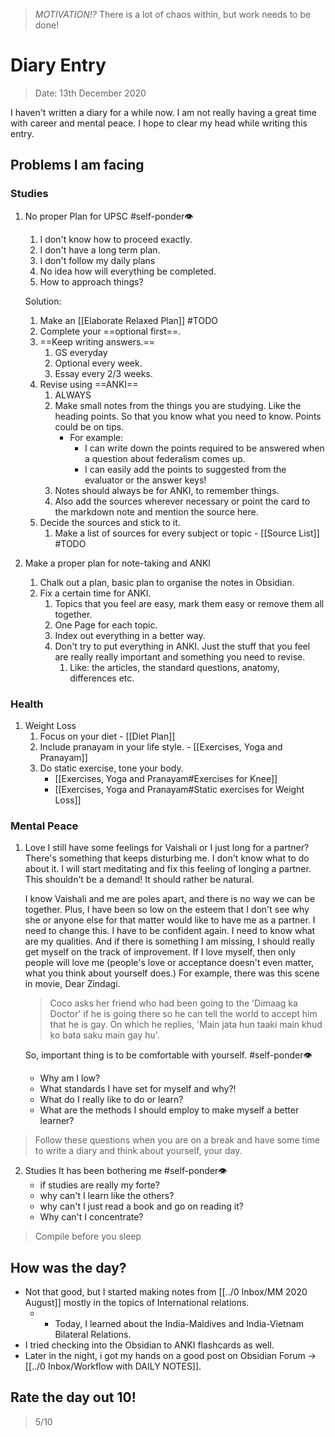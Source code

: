 > *MOTIVATION!?*
> There is a lot of chaos within, but work needs to be done!

# Diary Entry
> Date: 13th December 2020

I haven't written a diary for a while now. I am not really having a great time with career and mental peace. I hope to clear my head while writing this entry.

## Problems I am facing
### Studies
1. No proper Plan for UPSC #self-ponder👁 
	1. I don't know how to proceed exactly. 
	2. I don't have a long term plan.
	3. I don't follow my daily plans
	4. No idea how will everything be completed.
	5. How to approach things?

	Solution:
	1. Make an [[Elaborate Relaxed Plan]] #TODO
	3. Complete your ==optional first==.
	4. ==Keep writing answers.==
		1. GS everyday
		2. Optional every week.
		3. Essay every 2/3 weeks.
	5. Revise using ==ANKI==
		1. ALWAYS
		2. Make small notes from the things you are studying. Like the heading points. So that you know what you need to know. Points could be on tips. 
			- For example: 
				- I can write down the points required to be answered when a question about federalism comes up. 
				- I can easily add the points to suggested from the evaluator or the answer keys!
		3. Notes should always be for ANKI, to remember things. 
		4. Also add the sources wherever necessary or point the card to the markdown note and mention the source here.
	5. Decide the sources and stick to it.
		1. Make a list of sources for every subject or topic - [[Source List]] #TODO 
2. Make a proper plan for note-taking and ANKI
	1. Chalk out a plan, basic plan to organise the notes in Obsidian.
	2. Fix a certain time for ANKI.
		1. Topics that you feel are easy, mark them easy or remove them all together.
		2. One Page for each topic. 
		3. Index out everything in a better way.
		4. Don't try to put everything in ANKI. Just the stuff that you feel are really really important and something you need to revise.
			1. Like: the articles, the standard questions, anatomy, differences etc.


### Health
1. Weight Loss
	1. Focus on your diet - [[Diet Plan]]
	2. Include pranayam in your life style. - [[Exercises, Yoga and Pranayam]]
	3. Do static exercise, tone your body. 
		- [[Exercises, Yoga and Pranayam#Exercises for Knee]]
		- [[Exercises, Yoga and Pranayam#Static exercises for Weight Loss]]

### Mental Peace
1. Love
	I still have some feelings for Vaishali or I just long for a partner? There's something that keeps disturbing me. I don't know what to do about it. I will start meditating and fix this feeling of longing a partner. This shouldn't be a demand! It should rather be natural. 
	
	I know Vaishali and me are poles apart, and there is no way we can be together. Plus, I have been so low on the esteem that I don't see why she or anyone else for that matter would like to have me as a partner. I need to change this. I have to be confident again. I need to know what are my qualities. And if there is something I am missing, I should really get myself on the track of improvement. If I love myself, then only people will love me (people's love or acceptance doesn't even matter, what you think about yourself does.)
	For example, there was this scene in movie, Dear Zindagi.
	> Coco asks her friend who had been going to the 'Dimaag ka Doctor' if he is going there so he can tell the world to accept him that he is gay. On which he replies, 'Main jata hun taaki main khud ko bata saku main gay hu'.
	
	So, important thing is to be comfortable with yourself.  #self-ponder👁
	- Why am I low? 
	- What standards I have set for myself and why?! 
	- What do I really like to do or learn?
	- What are the methods I should employ to make myself a better learner?

> Follow these questions when you are on a break and have some time to write a diary and think about yourself, your day.

2. Studies
	It has been bothering me #self-ponder👁 
	- if studies are really my forte?
	- why can't I learn like the others?
	- why can't I just read a book and go on reading it?
	- Why can't I concentrate?


> Compile before you sleep

## How was the day?
- Not that good, but I started making notes from [[../0 Inbox/MM 2020 August]] mostly in the topics of International relations. 
	- - Today, I learned about the India-Maldives and India-Vietnam Bilateral Relations.
- I tried checking into the Obsidian to ANKI flashcards as well. 
- Later in the night, i got my hands on a good post on Obsidian Forum -> [[../0 Inbox/Workflow with DAILY NOTES]]. 

## Rate the day out 10!
> 5/10
